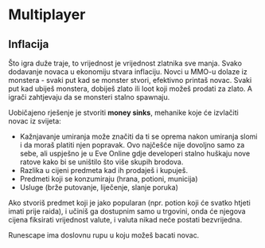 # Multiplayer

## Inflacija

Što igra duže traje, to vrijednost je vrijednost zlatnika sve manja. Svako dodavanje novaca u ekonomiju stvara inflaciju. Novci u MMO-u dolaze iz monstera - svaki put kad se monster stvori, efektivno printaš novac. Svaki put kad ubiješ monstera, dobiješ zlato ili loot koji možeš prodati za zlato. A igrači zahtjevaju da se monsteri stalno spawnaju.

Uobičajeno rješenje je stvoriti **money sinks**, mehanike koje će izvlačiti novac iz svijeta:
* Kažnjavanje umiranja može značiti da ti se oprema nakon umiranja slomi i da moraš platiti njen popravak. Ovo najčešće nije dovoljno samo za sebe, ali uspješno je u Eve Online gdje developeri stalno huškaju nove ratove kako bi se uništilo što više skupih brodova.
* Razlika u cijeni predmeta kad ih prodaješ i kupuješ.
* Predmeti koji se konzumiraju (hrana, potioni, municija)
* Usluge (brže putovanje, liječenje, slanje poruka)

Ako stvoriš predmet koji je jako popularan (npr. potion koji će svatko htjeti imati prije raida), i učiniš ga dostupnim samo u trgovini, onda će njegova cijena fiksirati vrijednost valute, i valuta nikad neće postati bezvrijedna.

Runescape ima doslovnu rupu u koju možeš bacati novac.

